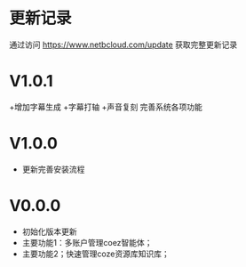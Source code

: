 # 更新记录
通过访问 https://www.netbcloud.com/update 获取完整更新记录


# V1.0.1

+增加字幕生成
+字幕打轴
+声音复刻 
完善系统各项功能

# V1.0.0
- 更新完善安装流程


# V0.0.0
- 初始化版本更新
- 主要功能1：多账户管理coez智能体；
- 主要功能2；快速管理coze资源库知识库；

